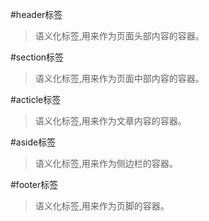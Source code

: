 #header标签
>语义化标签,用来作为页面头部内容的容器。


#section标签
>语义化标签,用来作为页面中部内容的容器。


#acticle标签
>语义化标签,用来作为文章内容的容器。


#aside标签
>语义化标签,用来作为侧边栏的容器。


#footer标签
>语义化标签,用来作为页脚的容器。